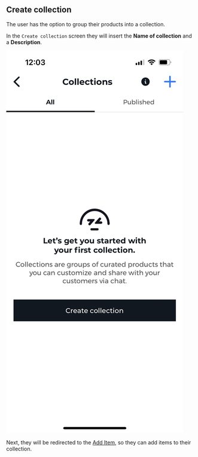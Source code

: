 ## Create collection

The user has the option to group their products into a collection.

In the `Create collection` screen they will insert the **Name of collection** and a **Description**.

![Collections Screen](../../images/screenshots/collections/02.jpg?raw=true "Collections")

Next, they will be redirected to the [Add Item](../new-order/add-item.md), so they can add items to their collection.